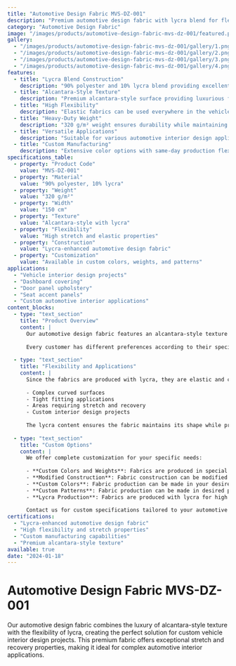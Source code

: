 ```yaml
---
title: "Automotive Design Fabric MVS-DZ-001"
description: "Premium automotive design fabric with lycra blend for flexible vehicle interior applications and custom design projects"
category: "Automotive Design Fabric"
image: "/images/products/automotive-design-fabric-mvs-dz-001/featured.png"
gallery:
  - "/images/products/automotive-design-fabric-mvs-dz-001/gallery/1.png"
  - "/images/products/automotive-design-fabric-mvs-dz-001/gallery/2.png"
  - "/images/products/automotive-design-fabric-mvs-dz-001/gallery/3.png"
  - "/images/products/automotive-design-fabric-mvs-dz-001/gallery/4.png"
features:
  - title: "Lycra Blend Construction"
    description: "90% polyester and 10% lycra blend providing excellent flexibility and stretch"
  - title: "Alcantara-Style Texture"
    description: "Premium alcantara-style surface providing luxurious feel and appearance"
  - title: "High Flexibility"
    description: "Elastic fabrics can be used everywhere in the vehicle's interior design"
  - title: "Heavy-Duty Weight"
    description: "320 g/m² weight ensures durability while maintaining flexibility"
  - title: "Versatile Applications"
    description: "Suitable for various automotive interior design applications"
  - title: "Custom Manufacturing"
    description: "Extensive color options with same-day production flexibility"
specifications_table:
  - property: "Product Code"
    value: "MVS-DZ-001"
  - property: "Material"
    value: "90% polyester, 10% lycra"
  - property: "Weight"
    value: "320 g/m²"
  - property: "Width"
    value: "150 cm"
  - property: "Texture"
    value: "Alcantara-style with lycra"
  - property: "Flexibility"
    value: "High stretch and elastic properties"
  - property: "Construction"
    value: "Lycra-enhanced automotive design fabric"
  - property: "Customization"
    value: "Available in custom colors, weights, and patterns"
applications:
  - "Vehicle interior design projects"
  - "Dashboard covering"
  - "Door panel upholstery"
  - "Seat accent panels"
  - "Custom automotive interior applications"
content_blocks:
  - type: "text_section"
    title: "Product Overview"
    content: |
      Our automotive design fabric features an alcantara-style texture enhanced with lycra for superior flexibility. This premium fabric is perfect for vehicle interior design applications where both aesthetics and adaptability are crucial.
      
      Every customer has different preferences according to their specific usage purposes. Therefore, if a customer selects a color from our color chart one day and prefers a different color the next day, we provide production according to customer preferences from dozens of options.
  
  - type: "text_section"
    title: "Flexibility and Applications"
    content: |
      Since the fabrics are produced with lycra, they are elastic and can be used everywhere in the vehicle's interior design. The high flexibility makes this fabric ideal for:
      
      - Complex curved surfaces
      - Tight fitting applications
      - Areas requiring stretch and recovery
      - Custom interior design projects
      
      The lycra content ensures the fabric maintains its shape while providing the flexibility needed for professional automotive interior applications.
  
  - type: "text_section"
    title: "Custom Options"
    content: |
      We offer complete customization for your specific needs:
      
      - **Custom Colors and Weights**: Fabrics are produced in special colors and weights according to your needs
      - **Modified Construction**: Fabric construction can be modified for specific applications
      - **Custom Colors**: Fabric production can be made in your desired colors
      - **Custom Patterns**: Fabric production can be made in desired patterns
      - **Lycra Production**: Fabrics are produced with lycra for high flexibility
      
      Contact us for custom specifications tailored to your automotive design project requirements.
certifications:
  - "Lycra-enhanced automotive design fabric"
  - "High flexibility and stretch properties"
  - "Custom manufacturing capabilities"
  - "Premium alcantara-style texture"
available: true
date: "2024-01-18"
---
```


# Automotive Design Fabric MVS-DZ-001

Our automotive design fabric combines the luxury of alcantara-style texture with the flexibility of lycra, creating the perfect solution for custom vehicle interior design projects. This premium fabric offers exceptional stretch and recovery properties, making it ideal for complex automotive interior applications. 